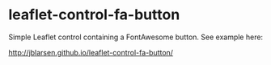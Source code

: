 # leaflet-control-fa-button
Simple Leaflet control containing a FontAwesome button. See example here:

http://jblarsen.github.io/leaflet-control-fa-button/
